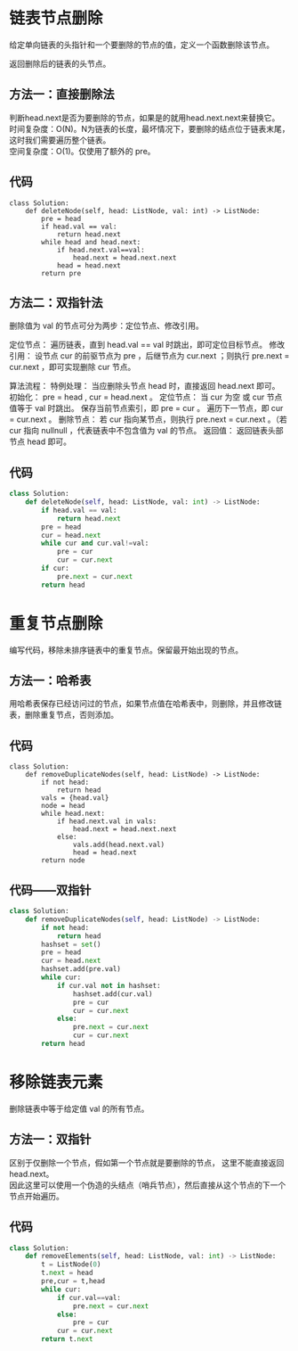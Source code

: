 

# 链表节点删除
给定单向链表的头指针和一个要删除的节点的值，定义一个函数删除该节点。  
  
返回删除后的链表的头节点。  

## 方法一：直接删除法
判断head.next是否为要删除的节点，如果是的就用head.next.next来替换它。  
时间复杂度：O(N)。N为链表的长度，最坏情况下，要删除的结点位于链表末尾，这时我们需要遍历整个链表。  
空间复杂度：O(1)。仅使用了额外的 pre。  

## 代码

```python3
class Solution:
    def deleteNode(self, head: ListNode, val: int) -> ListNode:
        pre = head
        if head.val == val:
            return head.next
        while head and head.next:
            if head.next.val==val:
                head.next = head.next.next
            head = head.next
        return pre
```


## 方法二：双指针法
删除值为 val 的节点可分为两步：定位节点、修改引用。

定位节点： 遍历链表，直到 head.val == val 时跳出，即可定位目标节点。
修改引用： 设节点 cur 的前驱节点为 pre ，后继节点为 cur.next ；则执行 pre.next = cur.next ，即可实现删除 cur 节点。


算法流程：
特例处理： 当应删除头节点 head 时，直接返回 head.next 即可。
初始化： pre = head , cur = head.next 。
定位节点： 当 cur 为空 或 cur 节点值等于 val 时跳出。
保存当前节点索引，即 pre = cur 。
遍历下一节点，即 cur = cur.next 。
删除节点： 若 cur 指向某节点，则执行 pre.next = cur.next 。（若 cur 指向 nullnull ，代表链表中不包含值为 val 的节点。
返回值： 返回链表头部节点 head 即可。


## 代码

```python
class Solution:
    def deleteNode(self, head: ListNode, val: int) -> ListNode:
        if head.val == val:
            return head.next
        pre = head
        cur = head.next
        while cur and cur.val!=val:
            pre = cur
            cur = cur.next
        if cur:
            pre.next = cur.next
        return head
```
# 重复节点删除
编写代码，移除未排序链表中的重复节点。保留最开始出现的节点。  

## 方法一：哈希表
用哈希表保存已经访问过的节点，如果节点值在哈希表中，则删除，并且修改链表，删除重复节点，否则添加。  

## 代码

```python3
class Solution:
    def removeDuplicateNodes(self, head: ListNode) -> ListNode:
        if not head:
            return head
        vals = {head.val}
        node = head
        while head.next:
            if head.next.val in vals:
                head.next = head.next.next
            else:
                vals.add(head.next.val)
                head = head.next
        return node
```
## 代码——双指针

```python
class Solution:
    def removeDuplicateNodes(self, head: ListNode) -> ListNode:
        if not head:
            return head
        hashset = set()
        pre = head
        cur = head.next
        hashset.add(pre.val)
        while cur:  
            if cur.val not in hashset:
                hashset.add(cur.val)
                pre = cur
                cur = cur.next
            else:
                pre.next = cur.next
                cur = cur.next
        return head
```

# 移除链表元素
删除链表中等于给定值 val 的所有节点。

## 方法一：双指针
区别于仅删除一个节点，假如第一个节点就是要删除的节点， 这里不能直接返回head.next。  
因此这里可以使用一个伪造的头结点（哨兵节点），然后直接从这个节点的下一个节点开始遍历。

## 代码

```python
class Solution:
    def removeElements(self, head: ListNode, val: int) -> ListNode:
        t = ListNode(0)
        t.next = head
        pre,cur = t,head
        while cur:
            if cur.val==val:
                pre.next = cur.next
            else:
                pre = cur
            cur = cur.next
        return t.next
```
